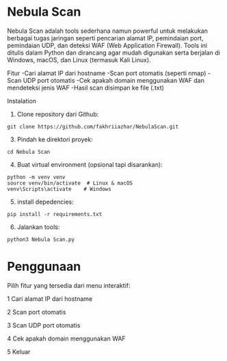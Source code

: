 # **Nebula Scan**

Nebula Scan adalah tools sederhana namun powerful untuk melakukan berbagai tugas jaringan seperti pencarian alamat IP, 
pemindaian port, pemindaian UDP, dan deteksi WAF (Web Application Firewall). Tools ini ditulis dalam Python dan dirancang agar mudah digunakan serta berjalan di Windows, macOS, dan Linux (termasuk Kali Linux).

Fitur
-Cari alamat IP dari hostname
-Scan port otomatis (seperti nmap)
-Scan UDP port otomatis
-Cek apakah domain menggunakan WAF dan mendeteksi jenis WAF
-Hasil scan disimpan ke file (.txt)

Instalation
1. Clone repository dari Github:

```git clone https://github.com/fakhriiazhar/NebulaScan.git```

3. Pindah ke direktori proyek:

```cd Nebula Scan```

4. Buat virtual environment (opsional tapi disarankan):
```
python -m venv venv
source venv/bin/activate  # Linux & macOS
venv\Scripts\activate    # Windows
```

5. install depedencies:

```pip install -r requirements.txt```

6. Jalankan tools:

```python3 Nebula Scan.py```

# **Penggunaan**

Pilih fitur yang tersedia dari menu interaktif:

1 Cari alamat IP dari hostname

2 Scan port otomatis

3 Scan UDP port otomatis

4 Cek apakah domain menggunakan WAF

5 Keluar
